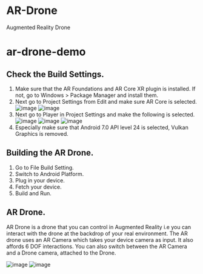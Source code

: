 # AR-Drone
 Augmented Reality Drone
# ar-drone-demo

## Check the Build Settings.
1. Make sure that the AR Foundations and AR Core XR plugin is installed. If not, go to Windows > Package Manager and install them.
2. Next go to Project Settings from Edit and make sure AR Core is selected.
![image](https://user-images.githubusercontent.com/42771219/162718482-91c064af-b9b6-4345-bbc4-2e605526880e.png)
![image](https://user-images.githubusercontent.com/42771219/162718644-04b53b2c-1871-4eb0-903b-40a26bccef78.png)
3. Next go to Player in Project Settings and make the following is selected.
![image](https://user-images.githubusercontent.com/42771219/162718843-2ecc3447-6cda-408a-ab41-44059e24b813.png)
![image](https://user-images.githubusercontent.com/42771219/162719027-ec16d361-877f-4ee3-9c54-7f8535b44603.png)
![image](https://user-images.githubusercontent.com/42771219/162719181-f17e5725-15d8-464c-b5c3-9c0506f3797d.png)
4. Especially make sure that Android 7.0 API level 24 is selected, Vulkan Graphics is removed.

## Building the AR Drone.

1. Go to File Build Setting.
2. Switch to Android Platform.
3. Plug in your device.
4. Fetch your device.
5. Build and Run.

## AR Drone.

AR Drone is a drone that you can control in Augmented Reality i.e you can interact with the drone at the backdrop of your real environment. The AR drone uses an AR Camera which takes your device camera as input. It also affords 6 DOF interactions. You can also switch between the AR Camera and a Drone camera, attached to the Drone.

![image](https://user-images.githubusercontent.com/42771219/162718002-335752ee-2dad-42bf-8bdf-a5993295a003.png)
![image](https://user-images.githubusercontent.com/42771219/162718176-3ad9949e-b573-47ba-a173-ef341591f26a.png)




